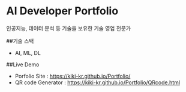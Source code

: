 # AI Developer Portfolio

인공지능, 데이터 분석 등 기술을 보유한 기술 영업 전문가

##기술 스택
- AI, ML, DL

##Live Demo
- Porfolio Site : https://kiki-kr.github.io/Portfolio/
- QR code Generator : https://kiki-kr.github.io/Portfolio/QRcode.html
